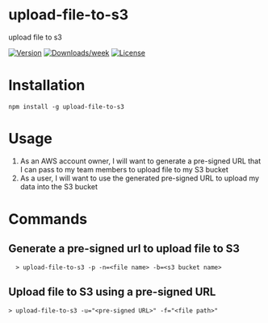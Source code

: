 upload-file-to-s3
=================

upload file to s3

[![Version](https://img.shields.io/npm/v/upload-file-to-s3.svg)](https://npmjs.org/package/upload-file-to-s3)
[![Downloads/week](https://img.shields.io/npm/dw/upload-file-to-s3)](https://npmjs.org/package/upload-file-to-s3)
[![License](https://img.shields.io/npm/l/upload-file-to-s3)](https://github.com/sebastianlzy/upload-file-to-s3/blob/main/package.json)

# Installation

```
npm install -g upload-file-to-s3

```

# Usage
1. As an AWS account owner, I will want to generate a pre-signed URL that I can pass to my team members to upload file to my S3 bucket
2. As a user, I will want to use the generated pre-signed URL to upload my data into the S3 bucket

# Commands

## Generate a pre-signed url to upload file to S3
```
  > upload-file-to-s3 -p -n=<file name> -b=<s3 bucket name>
```

## Upload file to S3 using a pre-signed URL
 ```
 > upload-file-to-s3 -u="<pre-signed URL>" -f="<file path>"
 ```
